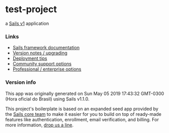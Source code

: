 # test-project

a [Sails v1](https://sailsjs.com) application


### Links

+ [Sails framework documentation](https://sailsjs.com/get-started)
+ [Version notes / upgrading](https://sailsjs.com/documentation/upgrading)
+ [Deployment tips](https://sailsjs.com/documentation/concepts/deployment)
+ [Community support options](https://sailsjs.com/support)
+ [Professional / enterprise options](https://sailsjs.com/enterprise)


### Version info

This app was originally generated on Sun May 05 2019 17:43:32 GMT-0300 (Hora oficial do Brasil) using Sails v1.1.0.

<!-- Internally, Sails used [`sails-generate@1.16.8`](https://github.com/balderdashy/sails-generate/tree/v1.16.8/lib/core-generators/new). -->


This project's boilerplate is based on an expanded seed app provided by the [Sails core team](https://sailsjs.com/about) to make it easier for you to build on top of ready-made features like authentication, enrollment, email verification, and billing.  For more information, [drop us a line](https://sailsjs.com/support).


<!--
Note:  Generators are usually run using the globally-installed `sails` CLI (command-line interface).  This CLI version is _environment-specific_ rather than app-specific, thus over time, as a project's dependencies are upgraded or the project is worked on by different developers on different computers using different versions of Node.js, the Sails dependency in its package.json file may differ from the globally-installed Sails CLI release it was originally generated with.  (Be sure to always check out the relevant [upgrading guides](https://sailsjs.com/upgrading) before upgrading the version of Sails used by your app.  If you're stuck, [get help here](https://sailsjs.com/support).)
-->

